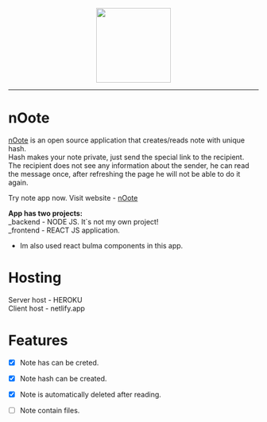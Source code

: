 <p align="center">
<img width="150" src="https://i.imgur.com/EmagqD4.png">

</p>

---

# nOote

[nOote](https://nooteapp.netlify.app/) is an open source application that creates/reads note with unique hash.  <br/>
Hash makes your note private, just send the special link to the recipient. <br/>
The recipient does not see any information about the sender, he can read the message once, after refreshing the page he will not be able to do it again. <br/>

Try note app now.
Visit website -
[nOote](https://nooteapp.netlify.app/)

<b>App has two projects:</b> <br/>
_backend - NODE JS. It`s not my own project!<br/>
_frontend - REACT JS application.
+ Im also used react bulma components in this app.

# Hosting

Server host - HEROKU <br/>
Client host - netlify.app


# Features

- [x] Note has can be creted.
- [x] Note hash can be created.
- [x] Note is automatically deleted after reading.
- [ ] Note contain files.


